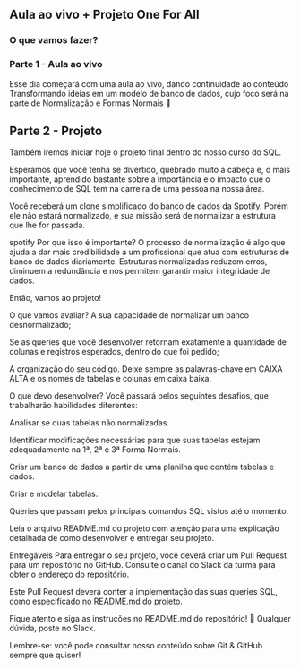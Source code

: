 ## Aula ao vivo + Projeto One For All
### O que vamos fazer?
### Parte 1 - Aula ao vivo
Esse dia começará com uma aula ao vivo, dando continuidade ao conteúdo Transformando ideias em um modelo de banco de dados, cujo foco será na parte de Normalização e Formas Normais 📝

## Parte 2 - Projeto
Também iremos iniciar hoje o projeto final dentro do nosso curso do SQL.

Esperamos que você tenha se divertido, quebrado muito a cabeça e, o mais importante, aprendido bastante sobre a importância e o impacto que o conhecimento de SQL tem na carreira de uma pessoa na nossa área.

Você receberá um clone simplificado do banco de dados da Spotify. Porém ele não estará normalizado, e sua missão será de normalizar a estrutura que lhe for passada.

spotify
Por que isso é importante?
O processo de normalização é algo que ajuda a dar mais credibilidade a um profissional que atua com estruturas de banco de dados diariamente. Estruturas normalizadas reduzem erros, diminuem a redundância e nos permitem garantir maior integridade de dados.

Então, vamos ao projeto!

O que vamos avaliar?
A sua capacidade de normalizar um banco desnormalizado;

Se as queries que você desenvolver retornam exatamente a quantidade de colunas e registros esperados, dentro do que foi pedido;

A organização do seu código. Deixe sempre as palavras-chave em CAIXA ALTA e os nomes de tabelas e colunas em caixa baixa.

O que devo desenvolver?
Você passará pelos seguintes desafios, que trabalharão habilidades diferentes:

Analisar se duas tabelas não normalizadas.

Identificar modificações necessárias para que suas tabelas estejam adequadamente na 1ª, 2ª e 3ª Forma Normais.

Criar um banco de dados a partir de uma planilha que contém tabelas e dados.

Criar e modelar tabelas.

Queries que passam pelos principais comandos SQL vistos até o momento.

Leia o arquivo README.md do projeto com atenção para uma explicação detalhada de como desenvolver e entregar seu projeto.

Entregáveis
Para entregar o seu projeto, você deverá criar um Pull Request para um repositório no GitHub. Consulte o canal do Slack da turma para obter o endereço do repositório.

Este Pull Request deverá conter a implementação das suas queries SQL, como especificado no README.md do projeto.

Fique atento e siga as instruções no README.md do repositório! 🥺
Qualquer dúvida, poste no Slack.

Lembre-se: você pode consultar nosso conteúdo sobre Git & GitHub sempre que quiser!